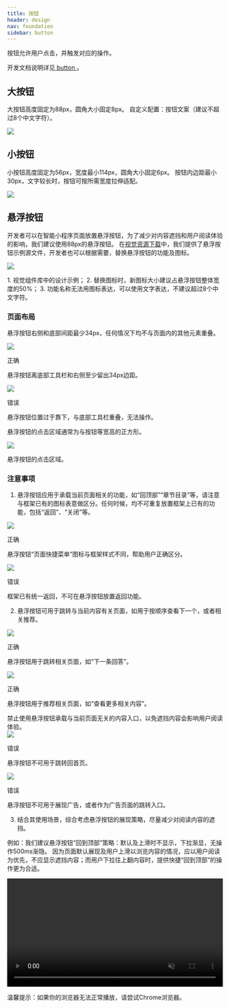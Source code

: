 ```yaml
---
title: 按钮
header: design
nav: foundation
sidebar: button
---
```

按钮允许用户点击，并触发对应的操作。

开发文档说明详见<a href="/develop/component/formlist_button/" target="_blank"> button </a>。

## 大按钮
大按钮高度固定为88px，圆角大小固定8px。
自定义配置：按钮文案（建议不超过8个中文字符）。
<div class="m-doc-custom-examples">
	<div class="m-doc-custom-examples-correct ">
		<img src="../../../img/design/component/button/1.png">
	</div>
</div>


## 小按钮
小按钮高度固定为56px，宽度最小114px，圆角大小固定6px。
按钮内边距最小30px，文字较长时，按钮可按所需宽度拉伸适配。
<div class="m-doc-custom-examples">
	<div class="m-doc-custom-examples-correct ">
		<img src="../../../img/design/component/button/2.png">
	</div>
</div>

## 悬浮按钮
开发者可以在智能小程序页面放置悬浮按钮，为了减少对内容遮挡和用户阅读体验的影响，我们建议使用88px的悬浮按钮。
在[视觉资源下载](../../resource/uikit/)中，我们提供了悬浮按钮示例源文件，开发者也可以根据需要，替换悬浮按钮的功能及图标。
<div class="m-doc-custom-examples">
	<div class="m-doc-custom-examples-error ">
		<img src="../../../img/design/component/button/3.png">
		<p class="m-doc-custom-examples-text">1. 视觉组件库中的设计示例；
		2. 替换图标时，新图标大小建议占悬浮按钮整体宽度的50%；
	3. 功能名称无法用图标表达，可以使用文字表达，不建议超过8个中文字符。</p></div>
</div>

### 页面布局
悬浮按钮右侧和底部间距最少34px，任何情况下均不与页面内的其他元素重叠。
<div class="m-doc-custom-examples">
	<div class="m-doc-custom-examples-correct">
		<img src="../../../img/design/component/button/4-1.png">
		<p class="m-doc-custom-examples-title">正确</p><p class="m-doc-custom-examples-text">悬浮按钮离底部工具栏和右侧至少留出34px边距。</p>
	</div>
	<div class="m-doc-custom-examples-error ">
		<img src="../../../img/design/component/button/4-2.png">
		<p class="m-doc-custom-examples-title">错误</p><p class="m-doc-custom-examples-text">悬浮按钮位置过于靠下，与底部工具栏重叠，无法操作。</p>
	</div>
</div>

悬浮按钮的点击区域通常为与按钮等宽高的正方形。
<div class="m-doc-custom-examples">
	<div class="m-doc-custom-examples-error"><img src="../../../img/design/component/button/5.png">
		<p class="m-doc-custom-examples-text">悬浮按钮的点击区域。</p></div>
</div>

### 注意事项
1. 悬浮按钮应用于承载当前页面相关的功能，如“回顶部”“章节目录”等，请注意与框架已有的图标表意做区分。任何时候，均不可重复放置框架上已有的功能，包括“返回”、“关闭”等。
<div class="m-doc-custom-examples">
	<div class="m-doc-custom-examples-correct">
		<img src="../../../img/design/component/button/6-1.png">
		<p class="m-doc-custom-examples-title">正确</p><p class="m-doc-custom-examples-text">悬浮按钮“页面快捷菜单”图标与框架样式不同，帮助用户正确区分。</p>
	</div>
	<div class="m-doc-custom-examples-error">
		<img src="../../../img/design/component/button/6-2.png">
		<p class="m-doc-custom-examples-title">错误</p><p class="m-doc-custom-examples-text">框架已有统一返回，不可在悬浮按钮放置返回功能。</p>
	</div>
</div>

2. 悬浮按钮可用于跳转与当前内容有关页面，如用于按顺序查看下一个，或者相关推荐。
<div class="m-doc-custom-examples"><div class="m-doc-custom-examples-correct"><img src="../../../img/design/component/button/7-1.png">
		<p class="m-doc-custom-examples-title">正确</p><p class="m-doc-custom-examples-text">悬浮按钮用于跳转相关页面，如“下一条回答”。</p>
	</div>
	<div class="m-doc-custom-examples-correct"><img src="../../../img/design/component/button/7-2.png">
		<p class="m-doc-custom-examples-title">正确</p><p class="m-doc-custom-examples-text">悬浮按钮用于推荐相关页面，如“查看更多相关内容”。</p></div>
</div>
禁止使用悬浮按钮承载与当前页面无关的内容入口，以免遮挡内容会影响用户阅读体验。
<div class="m-doc-custom-examples"><div class="m-doc-custom-examples-error">
		<img src="../../../img/design/component/button/7-3.png">
		<p class="m-doc-custom-examples-title">错误</p><p class="m-doc-custom-examples-text">悬浮按钮不可用于跳转回首页。</p>
	</div>
	<div class="m-doc-custom-examples-error ">
		<img src="../../../img/design/component/button/7-4.png">
		<p class="m-doc-custom-examples-title">错误</p><p class="m-doc-custom-examples-text">悬浮按钮不可用于展现广告，或者作为广告页面的跳转入口。</p>
	</div>
</div>

3. 结合其使用场景，综合考虑悬浮按钮的展现策略，尽量减少对阅读内容的遮挡。

例如：我们建议悬浮按钮“回到顶部”策略：默认及上滑时不显示，下拉渐显，无操作500ms渐隐。
因为页面默认展现及用户上滑以浏览内容的情况，应以用户阅读为优先，不应显示遮挡内容；而用户下拉往上翻内容时，提供快捷“回到顶部”的操作更为合适。

<video width="100%" muted autoplay="autoplay" loop="loop"  src="../../../img/design/component/button/8.mov"/>你的浏览器不支持该视频播放</video><p class="m-doc-custom-examples-text">温馨提示：如果你的浏览器无法正常播放，请尝试Chrome浏览器。</p>

